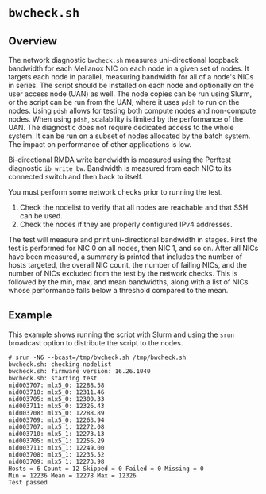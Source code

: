 # `bwcheck.sh`

## Overview

The network diagnostic `bwcheck.sh` measures uni-directional loopback bandwidth for each Mellanox NIC on each node in a given set of nodes. It targets each node in parallel, measuring bandwidth for all of a node's NICs in series. The script
should be installed on each node and optionally on the user access node (UAN) as well. The node copies can be run using Slurm, or the script can be run from the UAN, where it uses `pdsh` to run on the nodes. Using `pdsh` allows for testing both compute nodes and non-compute nodes. When using `pdsh`, scalability is limited by the performance of the UAN. The diagnostic does not require dedicated access to the whole system. It can be run on a subset of nodes allocated by the batch system. The impact on performance of other applications is low.

Bi-directional RMDA write bandwidth is measured using the Perftest diagnostic `ib_write_bw`. Bandwidth is measured from each NIC to its connected switch and then back to itself.

You must perform some network checks prior to running the test.

1. Check the nodelist to verify that all nodes are reachable and that SSH can be used.
2. Check the nodes if they are properly configured IPv4 addresses.

The test will measure and print uni-directional bandwidth in stages. First the test is performed for NIC 0 on all nodes, then NIC 1, and so on. After all NICs have been measured, a summary is printed that includes the number of hosts
targeted, the overall NIC count, the number of failing NICs, and the number of NICs excluded from the test by the network checks. This is followed by the min, max, and mean bandwidths, along with a list of NICs whose performance falls
below a threshold compared to the mean.

## Example

This example shows running the script with Slurm and using the `srun` broadcast option to distribute the script to the nodes.

```screen
# srun -N6 --bcast=/tmp/bwcheck.sh /tmp/bwcheck.sh
bwcheck.sh: checking nodelist
bwcheck.sh: firmware version: 16.26.1040
bwcheck.sh: starting test
nid003707: mlx5_0: 12288.58
nid003710: mlx5_0: 12311.46
nid003705: mlx5_0: 12300.33
nid003711: mlx5_0: 12326.43
nid003708: mlx5_0: 12288.89
nid003709: mlx5_0: 12263.94
nid003707: mlx5_1: 12272.08
nid003710: mlx5_1: 12273.13
nid003705: mlx5_1: 12256.29
nid003711: mlx5_1: 12249.00
nid003708: mlx5_1: 12235.52
nid003709: mlx5_1: 12273.98
Hosts = 6 Count = 12 Skipped = 0 Failed = 0 Missing = 0
Min = 12236 Mean = 12278 Max = 12326
Test passed
```
